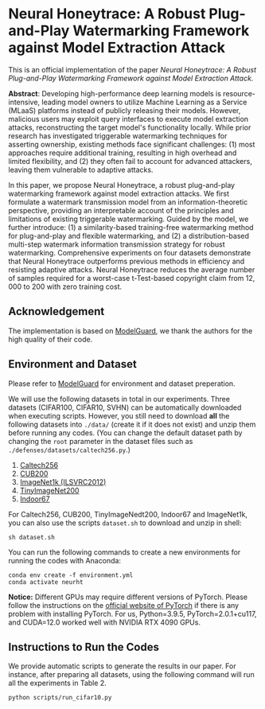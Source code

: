 # Neural Honeytrace: A Robust Plug-and-Play Watermarking Framework against Model Extraction Attack

This is an official implementation of the paper *Neural Honeytrace: A Robust Plug-and-Play Watermarking Framework against Model Extraction Attack.*

**Abstract**: Developing high-performance deep learning models is resource-intensive, leading model owners to utilize Machine Learning as a Service (MLaaS) platforms instead of publicly releasing their models. However, malicious users may exploit query interfaces to execute model extraction attacks, reconstructing the target model's functionality locally. While prior research has investigated triggerable watermarking techniques for asserting ownership, existing methods face significant challenges: (1) most approaches require additional training, resulting in high overhead and limited flexibility, and (2) they often fail to account for advanced attackers, leaving them vulnerable to adaptive attacks.

In this paper, we propose Neural Honeytrace, a robust plug-and-play watermarking framework against model extraction attacks. We first formulate a watermark transmission model from an information-theoretic perspective, providing an interpretable account of the principles and limitations of existing triggerable watermarking. Guided by the model, we further introduce: (1) a similarity-based training-free watermarking method for plug-and-play and flexible watermarking, and (2) a distribution-based multi-step watermark information transmission strategy for robust watermarking. Comprehensive experiments on four datasets demonstrate that Neural Honeytrace outperforms previous methods in efficiency and resisting adaptive attacks. Neural Honeytrace reduces the average number of samples required for a worst-case t-Test-based copyright claim from $12,000$ to $200$ with zero training cost.


## Acknowledgement

The implementation is based on [ModelGuard](https://github.com/Yoruko-Tang/ModelGuard.git), we thank the authors for the high quality of their code.

## Environment and Dataset

Please refer to [ModelGuard](https://github.com/Yoruko-Tang/ModelGuard.git) for environment and dataset preperation.

We will use the following datasets in total in our experiments. Three datasets (CIFAR100, CIFAR10, SVHN) can be automatically downloaded when executing scripts. However, you still need to download **all** the following datasets into ```./data/``` (create it if it does not exist) and unzip them before running any codes. (You can change the default dataset path by changing the ```root``` parameter in the dataset files such as ```./defenses/datasets/caltech256.py```.)

1. [Caltech256](https://data.caltech.edu/records/nyy15-4j048)
2. [CUB200](https://data.caltech.edu/records/65de6-vp158)
3. [ImageNet1k (ILSVRC2012)](http://image-net.org/download-images)
4. [TinyImageNet200](http://cs231n.stanford.edu/tiny-imagenet-200.zip)
5. [Indoor67](http://web.mit.edu/torralba/www/indoor.html)

For Caltech256, CUB200, TinyImageNedt200, Indoor67 and ImageNet1k, you can also use the scripts ```dataset.sh``` to download and unzip in shell:
```shell
sh dataset.sh
```
You can run the following commands to create a new environments for running the codes with Anaconda:
```shell
conda env create -f environment.yml
conda activate neurht
```
**Notice:** Different GPUs may require different versions of PyTorch. Please follow the instructions on the [official website of PyTorch](https://pytorch.org/get-started/locally/) if there is any problem with installing PyTorch. For us, Python=3.9.5, PyTorch=2.0.1+cu117, and CUDA=12.0 worked well with NVIDIA RTX 4090 GPUs.


## Instructions to Run the Codes

We provide automatic scripts to generate the results in our paper. For instance, after preparing all datasets, using the following command will run all the experiments in Table 2. 

```shell
python scripts/run_cifar10.py
```
